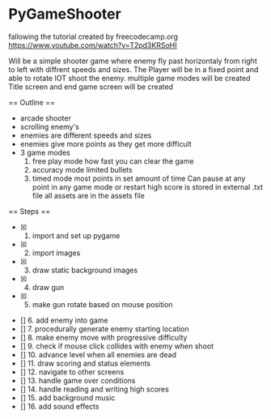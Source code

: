 # PyGameShooter
fallowing the tutorial created by freecodecamp.org https://www.youtube.com/watch?v=T2pd3KRSoHI

Will be a simple shooter game where enemy fly past horizontaly from right to left with diffrent speeds and sizes.
The Player will be in a fixed point and able to rotate IOT shoot the enemy.
multiple game modes will be created
Title screen and end game screen will be created

== Outline ==
- arcade shooter
- scrolling enemy's
- enemies are different speeds and sizes
- enemies give more points as they get more difficult
- 3 game modes
  1. free play mode 
      how fast you can clear the game
  2. accuracy mode
      limited bullets
  3. timed mode
      most points in set amount of time
  Can pause at any point in any game mode
  or restart
  high score is stored in external .txt file
  all assets are in the assets file

== Steps ==
- [x] 1. import and set up pygame
- [x] 2. import images
- [x] 3. draw static background images
- [x] 4. draw gun
- [x] 5. make gun rotate based on mouse position
- [] 6. add enemy into game 
- [] 7. procedurally generate enemy starting location
- [] 8. make enemy move with progressive difficulty
- [] 9. check if mouse click collides with enemy when shoot
- [] 10. advance level when all enemies are dead
- [] 11. draw scoring and status elements
- [] 12. navigate to other screens
- [] 13. handle game over conditions
- [] 14. handle reading and writing high scores
- [] 15. add background music
- [] 16. add sound effects 
